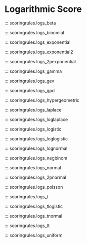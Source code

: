# Logarithmic Score

::: scoringrules.logs_beta

::: scoringrules.logs_binomial

::: scoringrules.logs_exponential

::: scoringrules.logs_exponential2

::: scoringrules.logs_2pexponential

::: scoringrules.logs_gamma

::: scoringrules.logs_gev

::: scoringrules.logs_gpd

::: scoringrules.logs_hypergeometric

::: scoringrules.logs_laplace

::: scoringrules.logs_loglaplace

::: scoringrules.logs_logistic

::: scoringrules.logs_loglogistic

::: scoringrules.logs_lognormal

::: scoringrules.logs_negbinom

::: scoringrules.logs_normal

::: scoringrules.logs_2pnormal

::: scoringrules.logs_poisson

::: scoringrules.logs_t

::: scoringrules.logs_tlogistic

::: scoringrules.logs_tnormal

::: scoringrules.logs_tt

::: scoringrules.logs_uniform
